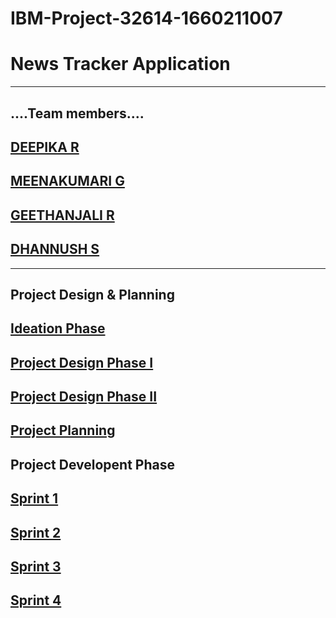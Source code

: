 # IBM-Project-32614-1660211007
# News Tracker Application
---
## ....Team members....

##  [DEEPIKA R](https://github.com/IBM-EPBL/IBM-Project-32614-1660211007/tree/main/Assignments/Team%20Leader%20-%20Deepika%20R) 
##    [MEENAKUMARI G](https://github.com/IBM-EPBL/IBM-Project-32614-1660211007/tree/main/Assignments/Team%20Member-%20Meena%20Kumari%20G)
##       [GEETHANJALI R](https://github.com/IBM-EPBL/IBM-Project-32614-1660211007/tree/main/Assignments/Team%20member%20-%20Geethanjali%20R) 
##              [DHANNUSH S](https://github.com/IBM-EPBL/IBM-Project-32614-1660211007/tree/main/Assignments/Team-member%20Dhannush%20M)
---
##  Project Design & Planning

## [Ideation Phase](https://github.com/IBM-EPBL/IBM-Project-32614-1660211007/tree/main/Project%20Design%20%26%20Planning/Ideation%20Phase)
## [Project Design Phase I](https://github.com/IBM-EPBL/IBM-Project-32614-1660211007/tree/main/Project%20Design%20%26%20Planning/Project%20Design%20Phase%20-%201)
## [Project Design Phase II](https://github.com/IBM-EPBL/IBM-Project-32614-1660211007/tree/main/Project%20Design%20%26%20Planning/Project%20Design%20Phase%20-%202)
## [Project Planning](https://github.com/IBM-EPBL/IBM-Project-32614-1660211007/tree/main/Project%20Design%20%26%20Planning/Project%20Planning)

## Project Developent Phase

## [Sprint 1](https://github.com/IBM-EPBL/IBM-Project-32614-1660211007/tree/main/Project%20Development%20Phase/Sprint%201)
## [Sprint 2](https://github.com/IBM-EPBL/IBM-Project-32614-1660211007/tree/main/Project%20Development%20Phase/Sprint%202)
## [Sprint 3](https://github.com/IBM-EPBL/IBM-Project-32614-1660211007/tree/main/Project%20Development%20Phase/Sprint%203)
## [Sprint 4](https://github.com/IBM-EPBL/IBM-Project-32614-1660211007/tree/main/Project%20Development%20Phase/Sprint%204/Using%20weather%20API%20in%20application)
